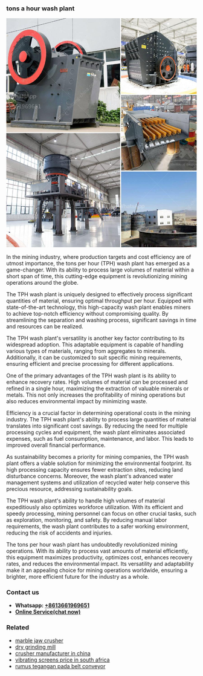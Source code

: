 <h3>tons a hour wash plant</h3><img src='1708498460.jpg' alt=''><p>In the mining industry, where production targets and cost efficiency are of utmost importance, the tons per hour (TPH) wash plant has emerged as a game-changer. With its ability to process large volumes of material within a short span of time, this cutting-edge equipment is revolutionizing mining operations around the globe.</p><p>The TPH wash plant is uniquely designed to effectively process significant quantities of material, ensuring optimal throughput per hour. Equipped with state-of-the-art technology, this high-capacity wash plant enables miners to achieve top-notch efficiency without compromising quality. By streamlining the separation and washing process, significant savings in time and resources can be realized.</p><p>The TPH wash plant's versatility is another key factor contributing to its widespread adoption. This adaptable equipment is capable of handling various types of materials, ranging from aggregates to minerals. Additionally, it can be customized to suit specific mining requirements, ensuring efficient and precise processing for different applications.</p><p>One of the primary advantages of the TPH wash plant is its ability to enhance recovery rates. High volumes of material can be processed and refined in a single hour, maximizing the extraction of valuable minerals or metals. This not only increases the profitability of mining operations but also reduces environmental impact by minimizing waste.</p><p>Efficiency is a crucial factor in determining operational costs in the mining industry. The TPH wash plant's ability to process large quantities of material translates into significant cost savings. By reducing the need for multiple processing cycles and equipment, the wash plant eliminates associated expenses, such as fuel consumption, maintenance, and labor. This leads to improved overall financial performance.</p><p>As sustainability becomes a priority for mining companies, the TPH wash plant offers a viable solution for minimizing the environmental footprint. Its high processing capacity ensures fewer extraction sites, reducing land disturbance concerns. Moreover, the wash plant's advanced water management systems and utilization of recycled water help conserve this precious resource, addressing sustainability goals.</p><p>The TPH wash plant's ability to handle high volumes of material expeditiously also optimizes workforce utilization. With its efficient and speedy processing, mining personnel can focus on other crucial tasks, such as exploration, monitoring, and safety. By reducing manual labor requirements, the wash plant contributes to a safer working environment, reducing the risk of accidents and injuries.</p><p>The tons per hour wash plant has undoubtedly revolutionized mining operations. With its ability to process vast amounts of material efficiently, this equipment maximizes productivity, optimizes cost, enhances recovery rates, and reduces the environmental impact. Its versatility and adaptability make it an appealing choice for mining operations worldwide, ensuring a brighter, more efficient future for the industry as a whole.</p><h3>Contact us</h3><ul><li><strong>Whatsapp:&nbsp;<a href="https://wa.me/8613661969651">+8613661969651</a></strong></li><li><a href="https://swt.shibang-china.com/?git&amp;zhl&amp;tons a hour wash plant"><strong>Online Service(chat now)</strong></a></li></ul><h3>Related</h3><ul><li><a href='marble jaw crusher.md'>marble jaw crusher</a></li><li><a href='dry grinding mill.md'>dry grinding mill</a></li><li><a href='crusher manufacturer in china.md'>crusher manufacturer in china</a></li><li><a href='vibrating screens price in south africa.md'>vibrating screens price in south africa</a></li><li><a href='rumus tegangan pada belt conveyor.md'>rumus tegangan pada belt conveyor</a></li></ul>